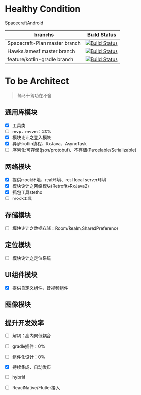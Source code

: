 # Healthy Condition
SpacecraftAndroid

| branchs  | Build Status   |
|---| --- |
| Spacecraft-Plan master branch  | [![Build Status](https://travis-ci.com/Spacecraft-Plan/SpacecraftAndroid.svg?branch=master)](https://travis-ci.com/Spacecraft-Plan/SpacecraftAndroid)   |
|  HawksJamesf master branch |  [![Build Status](https://travis-ci.org/HawksJamesf/Spacecraft.svg?branch=master)](https://travis-ci.org/HawksJamesf/Spacecraft)  |
| feature/kotlin-gradle branch   |  [![Build Status](https://travis-ci.org/HawksJamesf/Spacecraft.svg?branch=feature/kotlin-gradle)](https://travis-ci.org/HawksJamesf/Spacecraft) |

# To be Architect
> 驽马十驾功在不舍

## 通用库模块
- [x] 工具类
- [ ] mvp、mvvm：20%
- [x] 模块设计之登入模块
- [x] 异步:kotlin协程、RxJava、AsyncTask
- [ ] 序列化:可存储(json/protobuf)、不存储(Parcelable/Serializable) 
## 网络模块
- [x] 提供mock环境、real环境、real local server环境
- [x] 模块设计之网络模块(Retrofit+RxJava2)
- [x] 抓包工具stetho
- [ ] mock工具

## 存储模块
- [ ] 模块设计之数据存储：Room/Realm,SharedPreference
## 定位模块
- [ ] 模块设计之定位系统
## UI组件模块
- [x] 提供自定义组件，音视频组件
## 图像模块

## 提升开发效率
- [ ] 解耦：高内聚低耦合
- [ ] gradle插件：0%
- [ ] 组件化设计：0%
- [x] 持续集成、自动发布
- [ ] hybrid
- [ ] ReactNative/Flutter接入


